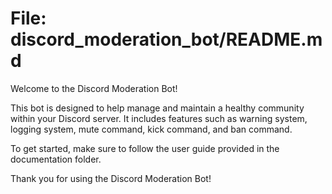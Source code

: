 # File: discord_moderation_bot/README.md

Welcome to the Discord Moderation Bot!

This bot is designed to help manage and maintain a healthy community within your Discord server. It includes features such as warning system, logging system, mute command, kick command, and ban command.

To get started, make sure to follow the user guide provided in the documentation folder.

Thank you for using the Discord Moderation Bot!